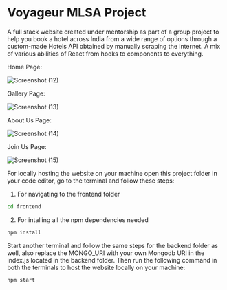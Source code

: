 # Voyageur MLSA Project
A full stack website created under mentorship as part of a group project to help you book a hotel across India from a wide range of options through a custom-made Hotels API obtained by manually scraping the internet. A mix of various abilities of React from hooks to components to everything.

Home Page:

![Screenshot (12)](https://user-images.githubusercontent.com/71587540/178339647-11903bce-5071-4ae5-b555-6aed9be93c7a.png)

Gallery Page:

![Screenshot (13)](https://user-images.githubusercontent.com/71587540/178339675-f99881b1-857c-4546-8cd2-e4ad19a541a3.png)

About Us Page:

![Screenshot (14)](https://user-images.githubusercontent.com/71587540/178339706-3b7e9144-3800-4a40-b0a3-0fc0c0159018.png)

Join Us Page:

![Screenshot (15)](https://user-images.githubusercontent.com/71587540/178339750-9cd721d2-c8f6-4c7f-b1e5-1b4193ab3790.png)

For locally hosting the website on your machine open this project folder in your code editor, go to the terminal and follow these steps:
1. For navigating to the frontend folder 
```sh
cd frontend
```
2. For intalling all the npm dependencies needed 
```sh
npm install
```
Start another terminal and follow the same steps for the backend folder as well, also replace the MONGO_URI with your own Mongodb URI in the index.js located in the backend folder.
Then run the following command in both the terminals to host the website locally on your machine: 
```sh
npm start
```

